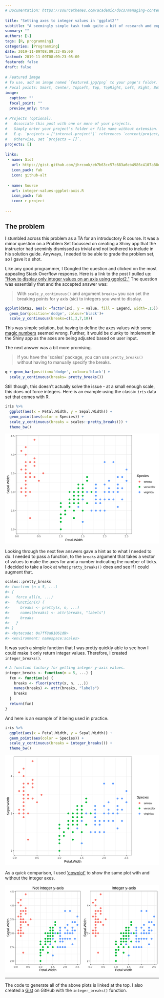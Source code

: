 ```yaml
---
# Documentation: https://sourcethemes.com/academic/docs/managing-content/

title: "Setting axes to integer values in 'ggplot2'"
subtitle: "A seemingly simple task took quite a bit of research and experimentation to figure out."
summary: ""
authors: [~]
tags: [R, programming]
categories: [Programming]
date: 2019-11-09T08:09:23-05:00
lastmod: 2019-11-09T08:09:23-05:00
featured: false
draft: false

# Featured image
# To use, add an image named `featured.jpg/png` to your page's folder.
# Focal points: Smart, Center, TopLeft, Top, TopRight, Left, Right, BottomLeft, Bottom, BottomRight.
image:
  caption: ""
  focal_point: ""
  preview_only: true

# Projects (optional).
#   Associate this post with one or more of your projects.
#   Simply enter your project's folder or file name without extension.
#   E.g. `projects = ["internal-project"]` references `content/project/deep-learning/index.md`.
#   Otherwise, set `projects = []`.
projects: []

links:
 - name: Gist
   url: https://gist.github.com/jhrcook/eb7b63cc57c683a6eb4986c4107a88ec
   icon_pack: fab
   icon: github-alt

 - name: Source
   url: integer-values-ggplot-axis.R
   icon_pack: fab
   icon: r-project

---
```


## The problem

I stumbled across this problem as a TA for an introductory R course.
It was a minor question on a Problem Set focussed on creating a Shiny app that the instructor had seeminly dismissed as trivial and not bothered to include in his solution guide.
Anyways, I needed to be able to grade the problem set, so I gave it a shot.

Like any good programmer, I Googled the question and clicked on the most appealing Stack Overflow response. Here is a link to the post I pulled up: ["How to display only integer values on an axis using ggplot2."](https://stackoverflow.com/questions/15622001/how-to-display-only-integer-values-on-an-axis-using-ggplot2)
The question was essentially that and the accepted answer was:

> With `scale_y_continuous()` and argument `breaks=` you can set the breaking points for y axis (sic) to integers you want to display.

```r
ggplot(data2, aes(x =factor(IR), y = value, fill = Legend, width=.15)) +
  geom_bar(position='dodge', colour='black')+
  scale_y_continuous(breaks=c(1,3,7,10))
```

This was simple solution, but having to define the axes values with some [magic numbers](https://en.wikipedia.org/wiki/Magic_number_(programming)) seemed wrong.
Further, it would be clunky to implement in the Shiny app as the axes are being adjusted based on user input.

The next answer was a bit more promising.

> If you have the 'scales' package, you can use `pretty_breaks()` without having to manually specify the breaks.

```r
q + geom_bar(position='dodge', colour='black') + 
  scale_y_continuous(breaks= pretty_breaks())
```

Still though, this doesn't actually solve the issue - at a small enough scale, this does not force integers.
Here is an example using the classic `iris` data set that comes with R.

```r
iris %>% 
  ggplot(aes(x = Petal.Width, y = Sepal.Width)) +
  geom_point(aes(color = Species)) +
  scale_y_continuous(breaks = scales::pretty_breaks()) +
  theme_bw()
```

![](prettybreaks-axes.svg)

Looking through the next few answers gave a hint as to what I needed to do.
I needed to pass a function, to the `breaks` argument that takes a vector of values to make the axes for and a number indicating the number of ticks.
I decided to take a look at what `pretty_breaks()` does and see if I could augment that.

```r
scales::pretty_breaks
#> function (n = 5, ...) 
#> {
#>   force_all(n, ...)
#>   function(x) {
#>     breaks <- pretty(x, n, ...)
#>     names(breaks) <- attr(breaks, "labels")
#>     breaks
#>   }
#> }
#> <bytecode: 0x7ff8a81061d8>
#> <environment: namespace:scales>
```

It was such a simple function that I was pretty quickly able to see how I could make it only return integer values.
Therefore, I created `integer_breaks()`.

```r
# A function factory for getting integer y-axis values.
integer_breaks <- function(n = 5, ...) {
  fxn <- function(x) {
    breaks <- floor(pretty(x, n, ...))
    names(breaks) <- attr(breaks, "labels")
    breaks
  }
  return(fxn)
}
```

And here is an example of it being used in practice.

```r
iris %>% 
  ggplot(aes(x = Petal.Width, y = Sepal.Width)) +
  geom_point(aes(color = Species)) +
  scale_y_continuous(breaks = integer_breaks()) +
  theme_bw()
```

![](integer-axes.svg)

As a quick comparison, I used ['cowplot'](https://cran.r-project.org/web/packages/cowplot/index.html) to show the same plot with and without the integer axes.

![](cowplot_plot.svg)

---

The code to generate all of the above plots is linked at the top. 
I also created a [Gist](https://gist.github.com/jhrcook/eb7b63cc57c683a6eb4986c4107a88ec) on GitHub with the `integer_breaks()` function.
